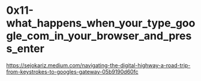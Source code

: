# 0x11-what_happens_when_your_type_google_com_in_your_browser_and_press_enter

https://sejokariz.medium.com/navigating-the-digital-highway-a-road-trip-from-keystrokes-to-googles-gateway-05b9190d60fc
